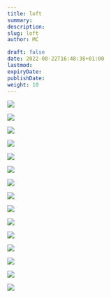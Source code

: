 ```yaml
---
title: loft
summary: 
description: 
slug: loft
author: MC

draft: false
date: 2022-08-22T16:48:38+01:00
lastmod: 
expiryDate: 
publishDate: 
weight: 10
---
```



![](/images/0317.jpeg)

![](/images/0319.jpeg)

![](/images/0321.jpeg)

![](/images/0394.jpeg)

![](/images/0517.jpeg)

![](/images/0522.jpeg)

![](/images/0529.jpeg)

![](/images/0681.jpeg)

![](/images/0724.jpeg)

![](/images/1445.jpeg)

![](/images/8503.jpeg)

![](/images/2813.jpeg)

![](/images/2915.jpeg)

![](/images/2916.jpeg)

![](/images/2917.jpeg)



  